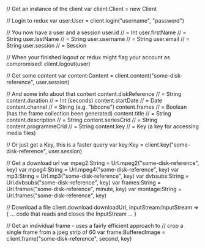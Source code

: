 // Get an instance of the client
var client:Client   = new Client

// Login to redux
var user:User       = client.login("username", "password")

// You now have a user and a session
user.id               // = Int
user.firstName        // = String
user.lastName         // = String
user.username         // = String
user.email            // = String
user.session          // = Session

// When your finished logout or redux might flag your account as compromised!
client.logout(user)

// Get some content
var content:Content = client.content("some-disk-reference", user.session)

// And some info about that content
content.diskReference // = String
content.duration      // = Int (seconds)
content.startDate     // = Date
content.channel       // = String (e.g. "bbcone")
content.frames        // = Boolean (has the frame collection been generated)
content.title         // = String
content.description   // = String
content.seriesCrid    // = String
content.programmeCrid // = String
content.key           // = Key (a key for accessing media files)

// Or just get a Key, this is a faster query
var key:Key        = client.key("some-disk-reference", user.session)

// Get a download url
var mpeg2:String   = Url.mpeg2("some-disk-reference", key)
var mpeg4:String   = Url.mpeg4("some-disk-reference", key)
var mp3:String     = Url.mp3("some-disk-reference", key)
var dvbsubs:String = Url.dvbsubs("some-disk-reference", key)
var frames:String  = Url.frames("some-disk-reference", minute, key)
var montage:String = Url.frames("some-disk-reference", key)

// Download a file
client.download downloadUrl, inputStream:InputStream => {
  ... code that reads and closes the InputStream ...
}

// Get an individual frame - uses a fairly efficient approach to
// crop a single frame from a jpeg strip of 60
var frame:BufferedImage = client.frame("some-disk-reference", second, key)